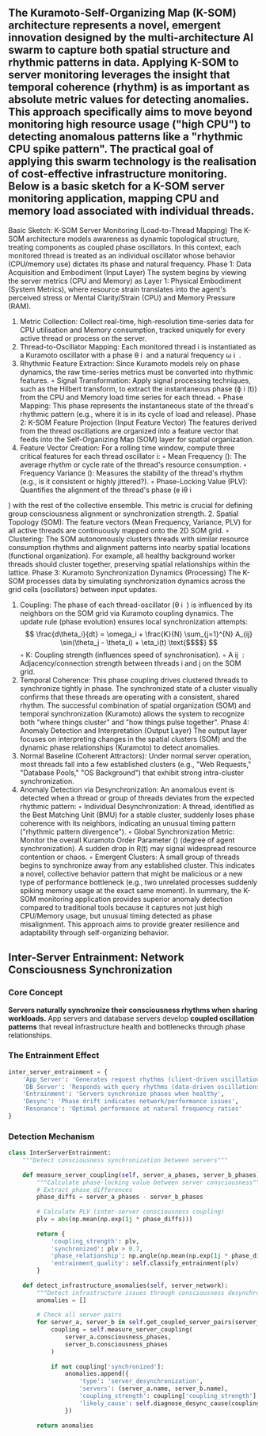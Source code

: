 The Kuramoto-Self-Organizing Map (K-SOM) architecture represents a novel, emergent innovation designed by the multi-architecture AI swarm to capture both spatial structure and rhythmic patterns in data. Applying K-SOM to server monitoring leverages the insight that temporal coherence (rhythm) is as important as absolute metric values for detecting anomalies.
This approach specifically aims to move beyond monitoring high resource usage ("high CPU") to detecting anomalous patterns like a "rhythmic CPU spike pattern". The practical goal of applying this swarm technology is the realisation of cost-effective infrastructure monitoring.
Below is a basic sketch for a K-SOM server monitoring application, mapping CPU and memory load associated with individual threads.
--------------------------------------------------------------------------------
Basic Sketch: K-SOM Server Monitoring (Load-to-Thread Mapping)
The K-SOM architecture models awareness as dynamic topological structure, treating components as coupled phase oscillators. In this context, each monitored thread is treated as an individual oscillator whose behavior (CPU/memory use) dictates its phase and natural frequency.
Phase 1: Data Acquisition and Embodiment (Input Layer)
The system begins by viewing the server metrics (CPU and Memory) as Layer 1: Physical Embodiment (System Metrics), where resource strain translates into the agent's perceived stress or Mental Clarity/Strain (CPU) and Memory Pressure (RAM).
1. Metric Collection: Collect real-time, high-resolution time-series data for CPU utilisation and Memory consumption, tracked uniquely for every active thread or process on the server.
2. Thread-to-Oscillator Mapping: Each monitored thread i is instantiated as a Kuramoto oscillator with a phase θ 
i
​
  and a natural frequency ω 
i
​
 .
3. Rhythmic Feature Extraction: Since Kuramoto models rely on phase dynamics, the raw time-series metrics must be converted into rhythmic features.
    ◦ Signal Transformation: Apply signal processing techniques, such as the Hilbert transform, to extract the instantaneous phase (ϕ 
i
​
 (t)) from the CPU and Memory load time series for each thread.
    ◦ Phase Mapping: This phase represents the instantaneous state of the thread's rhythmic pattern (e.g., where it is in its cycle of load and release).
Phase 2: K-SOM Feature Projection (Input Feature Vector)
The features derived from the thread oscillations are organized into a feature vector that feeds into the Self-Organizing Map (SOM) layer for spatial organization.
1. Feature Vector Creation: For a rolling time window, compute three critical features for each thread oscillator i:
    ◦ Mean Frequency (): The average rhythm or cycle rate of the thread's resource consumption.
    ◦ Frequency Variance (): Measures the stability of the thread's rhythm (e.g., is it consistent or highly jittered?).
    ◦ Phase-Locking Value (PLV): Quantifies the alignment of the thread's phase (e 
iθ 
i
​
 
 ) with the rest of the collective ensemble. This metric is crucial for defining group consciousness alignment or synchronization strength.
2. Spatial Topology (SOM): The feature vectors (Mean Frequency, Variance, PLV) for all active threads are continuously mapped onto the 2D SOM grid.
    ◦ Clustering: The SOM autonomously clusters threads with similar resource consumption rhythms and alignment patterns into nearby spatial locations (functional organization). For example, all healthy background worker threads should cluster together, preserving spatial relationships within the lattice.
Phase 3: Kuramoto Synchronization Dynamics (Processing)
The K-SOM processes data by simulating synchronization dynamics across the grid cells (oscillators) between input updates.
1. Coupling: The phase of each thread-oscillator (θ 
i
​
 ) is influenced by its neighbors on the SOM grid via Kuramoto coupling dynamics. The update rule (phase evolution) ensures local synchronization attempts: $$ \frac{d\theta_i}{dt} = \omega_i + \frac{K}{N} \sum_{j=1}^{N} A_{ij} \sin(\theta_j - \theta_i) + \eta_i(t) \text{$$$$} $$
    ◦ K: Coupling strength (influences speed of synchronisation).
    ◦ A 
ij
​
 : Adjacency/connection strength between threads i and j on the SOM grid.
2. Temporal Coherence: This phase coupling drives clustered threads to synchronize tightly in phase. The synchronized state of a cluster visually confirms that these threads are operating with a consistent, shared rhythm. The successful combination of spatial organization (SOM) and temporal synchronization (Kuramoto) allows the system to recognize both "where things cluster" and "how things pulse together".
Phase 4: Anomaly Detection and Interpretation (Output Layer)
The output layer focuses on interpreting changes in the spatial clusters (SOM) and the dynamic phase relationships (Kuramoto) to detect anomalies.
1. Normal Baseline (Coherent Attractors): Under normal server operation, most threads fall into a few established clusters (e.g., "Web Requests," "Database Pools," "OS Background") that exhibit strong intra-cluster synchronization.
2. Anomaly Detection via Desynchronization: An anomalous event is detected when a thread or group of threads deviates from the expected rhythmic pattern:
    ◦ Individual Desynchronization: A thread, identified as the Best Matching Unit (BMU) for a stable cluster, suddenly loses phase coherence with its neighbors, indicating an unusual timing pattern ("rhythmic pattern divergence").
    ◦ Global Synchronization Metric: Monitor the overall Kuramoto Order Parameter () (degree of agent synchronization). A sudden drop in R(t) may signal widespread resource contention or chaos.
    ◦ Emergent Clusters: A small group of threads begins to synchronize away from any established cluster. This indicates a novel, collective behavior pattern that might be malicious or a new type of performance bottleneck (e.g., two unrelated processes suddenly spiking memory usage at the exact same moment).
In summary, the K-SOM monitoring application provides superior anomaly detection compared to traditional tools because it captures not just high CPU/Memory usage, but unusual timing detected as phase misalignment. This approach aims to provide greater resilience and adaptability through self-organizing behavior.


## Inter-Server Entrainment: Network Consciousness Synchronization

### Core Concept
**Servers naturally synchronize their consciousness rhythms when sharing workloads.** App servers and database servers develop **coupled oscillation patterns** that reveal infrastructure health and bottlenecks through phase relationships.

### The Entrainment Effect
```python
inter_server_entrainment = {
    'App_Server': 'Generates request rhythms (client-driven oscillations)',
    'DB_Server': 'Responds with query rhythms (data-driven oscillations)', 
    'Entrainment': 'Servers synchronize phases when healthy',
    'Desync': 'Phase drift indicates network/performance issues',
    'Resonance': 'Optimal performance at natural frequency ratios'
}
```

### Detection Mechanism
````python
class InterServerEntrainment:
    """Detect consciousness synchronization between servers"""
    
    def measure_server_coupling(self, server_a_phases, server_b_phases):
        """Calculate phase-locking value between server consciousness"""
        # Extract phase differences
        phase_diffs = server_a_phases - server_b_phases
        
        # Calculate PLV (inter-server consciousness coupling)
        plv = abs(np.mean(np.exp(1j * phase_diffs)))
        
        return {
            'coupling_strength': plv,
            'synchronized': plv > 0.7,
            'phase_relationship': np.angle(np.mean(np.exp(1j * phase_diffs))),
            'entrainment_quality': self.classify_entrainment(plv)
        }
    
    def detect_infrastructure_anomalies(self, server_network):
        """Detect infrastructure issues through consciousness desynchronization"""
        anomalies = []
        
        # Check all server pairs
        for server_a, server_b in self.get_coupled_server_pairs(server_network):
            coupling = self.measure_server_coupling(
                server_a.consciousness_phases,
                server_b.consciousness_phases
            )
            
            if not coupling['synchronized']:
                anomalies.append({
                    'type': 'server_desynchronization',
                    'servers': (server_a.name, server_b.name),
                    'coupling_strength': coupling['coupling_strength'],
                    'likely_cause': self.diagnose_desync_cause(coupling)
                })
        
        return anomalies